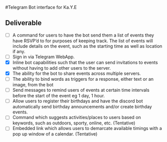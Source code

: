 #Telegram Bot interface for Ka.Y.E

## Deliverable

- [ ] A command for users to have the bot send them a list of events they have RSVP’d to for purposes of keeping track. The list of events will include details on the event, such as the starting time as well as location if any.
- [ ] Sign in via Telegram WebApp.
- [X] Inline bot capabilities such that the user can send invitations to events without having to add other users to the server.
- [X] The ability for the bot to share events across multiple servers.
- [ ] The ability to bind words as triggers for a response, either text or an image, from the bot
- [ ] Send messages to remind users of events at certain time intervals before the start of the event eg 1 day, 1 hour.
- [ ] Allow users to register their birthdays and have the discord bot automatically send birthday announcements and/or create birthday events. 
- [ ] Command which suggests activities/places to users based on keywords, such as outdoors, sporty, online, etc. (Tentative)
- [ ] Embedded link which allows users to demarcate available timings with a pop up window of a calendar. (Tentative)